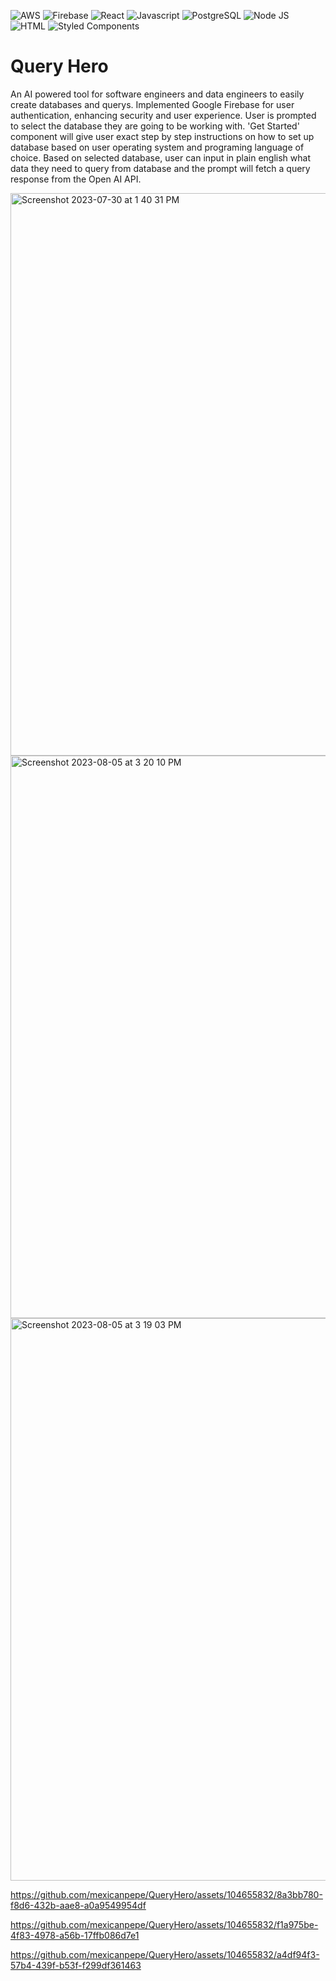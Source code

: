 ![AWS](https://img.shields.io/badge/Amazon_AWS-FF9900?style=for-the-badge&logo=amazonaws&logoColor=white)
![Firebase](https://img.shields.io/badge/firebase-ffca28?style=for-the-badge&logo=firebase&logoColor=black)
![React](https://img.shields.io/badge/React-20232A?style=for-the-badge&logo=react&logoColor=61DAFB)
![Javascript](https://img.shields.io/badge/JavaScript-323330?style=for-the-badge&logo=javascript&logoColor=F7DF1E)
![PostgreSQL](https://img.shields.io/badge/PostgreSQL-316192?style=for-the-badge&logo=postgresql&logoColor=white)
![Node JS](https://img.shields.io/badge/Node.js-339933?style=for-the-badge&logo=nodedotjs&logoColor=white)
![HTML](https://img.shields.io/badge/HTML5-E34F26?style=for-the-badge&logo=html5&logoColor=white)
![Styled Components](https://img.shields.io/badge/styled--components-DB7093?style=for-the-badge&logo=styled-components&logoColor=white)

# Query Hero
An AI powered tool for software engineers and data engineers to easily create databases and querys. Implemented Google Firebase for user authentication, enhancing security and user experience. User is prompted to select the database they are going to be working with. 'Get Started' component will give user exact step by step instructions on how to set up database based on user operating system and programing language of choice. Based on selected database, user can input in plain english what data they need to query from database and the prompt will fetch a query response from the Open AI API. 

<img width="900" alt="Screenshot 2023-07-30 at 1 40 31 PM" src="https://github.com/mexicanpepe/QueryHero/assets/104655832/84d947eb-36a4-4a08-aab8-287a203114d3">

<img width="900" alt="Screenshot 2023-08-05 at 3 20 10 PM" src="https://github.com/mexicanpepe/QueryHero/assets/104655832/d1c5d112-0e10-4364-8aaa-da5402fd9fb2">

<img width="900" alt="Screenshot 2023-08-05 at 3 19 03 PM" src="https://github.com/mexicanpepe/QueryHero/assets/104655832/50bd28d3-6af2-413a-ac18-211d45348075">


https://github.com/mexicanpepe/QueryHero/assets/104655832/8a3bb780-f8d6-432b-aae8-a0a9549954df

https://github.com/mexicanpepe/QueryHero/assets/104655832/f1a975be-4f83-4978-a56b-17ffb086d7e1

https://github.com/mexicanpepe/QueryHero/assets/104655832/a4df94f3-57b4-439f-b53f-f299df361463

